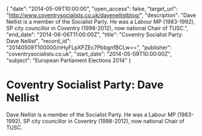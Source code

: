 {
  "date": "2014-05-09T10:00:00", 
  "open_access": false, 
  "target_url": "http://www.coventrysocialists.co.uk/davenellistblog/", 
  "description": "Dave Nellist is a member of the Socialist Party. He was a Labour MP (1983-1992), SP city councillor in Coventry (1998-2012), now national Chair of TUSC.", 
  "end_date": "2014-06-06T11:00:00Z", 
  "title": "Coventry Socialist Party: Dave Nellist", 
  "record_id": "20140509T100000/nHyFLpXPZEc7PbbgnfBCLw==", 
  "publisher": "coventrysocialists.co.uk", 
  "start_date": "2014-05-09T10:00:00Z", 
  "subject": "European Parliament Elections 2014"
}

# Coventry Socialist Party: Dave Nellist

Dave Nellist is a member of the Socialist Party. He was a Labour MP (1983-1992), SP city councillor in Coventry (1998-2012), now national Chair of TUSC.